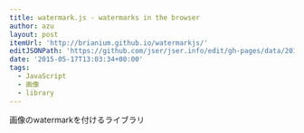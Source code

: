 ```yaml
---
title: watermark.js - watermarks in the browser
author: azu
layout: post
itemUrl: 'http://brianium.github.io/watermarkjs/'
editJSONPath: 'https://github.com/jser/jser.info/edit/gh-pages/data/2015/05/index.json'
date: '2015-05-17T13:03:34+00:00'
tags:
  - JavaScript
  - 画像
  - library
---
```

画像のwatermarkを付けるライブラリ
